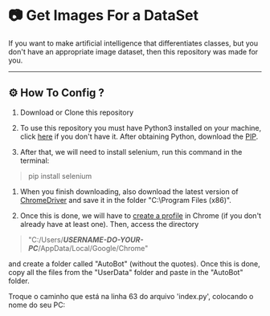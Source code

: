 # :camera: Get Images For a DataSet
If you want to make artificial intelligence that differentiates classes, but you don't have an appropriate image dataset, then this repository was made for you.

---
## :gear: How To Config ?
1. Download or Clone this repository

1. To use this repository you must have Python3 installed on your machine, click [here](https://phoenixnap.com/kb/how-to-install-python-3-windows) if you don't have it. After obtaining Python, download the [PIP](https://phoenixnap.com/kb/install-pip-windows).

1. After that, we will need to install selenium, run this command in the terminal:

> pip install selenium

1. When you finish downloading, also download the latest version of [ChromeDriver](https://chromedriver.chromium.org/downloads) and save it in the folder "C:\Program Files (x86)".

1. Once this is done, we will have to [create a profile](https://support.google.com/chrome/answer/2364824?co=GENIE.Platform%3DDesktop&hl=en) in Chrome (if you don't already have at least one). Then, access the directory 
> "C:/Users/**_USERNAME-DO-YOUR-PC_**/AppData/Local/Google/Chrome"


and create a folder called "AutoBot" (without the quotes). Once this is done, copy all the files from the "UserData" folder and paste in the "AutoBot" folder.

Troque o caminho que está na linha 63 do arquivo 'index.py', colocando o nome do seu PC:

